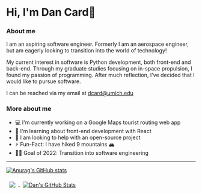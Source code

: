 <!---
dancard32/dancard32 is a ✨ special ✨ repository because its `README.md` (this file) appears on your GitHub profile.
You can click the Preview link to take a look at your changes.
--->
# Hi, I'm Dan Card👋

### About me
I am an aspiring software engineer. Formerly I am an aerospace engineer, but am eagerly looking to transition into the world of technology!

My current interest in software is Python development, both front-end and back-end. Through my graduate studies focusing on in-space propulsion, I found my passion of programming. After much reflection, I've decided that I would like to pursue software.

I can be reached via my email at dcard@umich.edu

### More about me
* 💻 I'm currently working on a Google Maps tourist routing web app
* 📝 I'm learning about front-end development with React
* 🧐 I am looking to help with an open-source project
* ⚡️ Fun-Fact: I have hiked 9 mountains 🏔
* 🙌🏽 Goal of 2022: Transition into software engineering

---

[![Anurag's GitHub stats](https://github-readme-stats.vercel.app/api?username=dancard32&theme=tokyonight&show_icons=true)](https://github.com/anuraghazra/github-readme-stats)


<a href="https://github.com/dancard32">
  <img align="center" style="margin:0.5rem" src="https://github-readme-stats.vercel.app/api/wakatime?username=dancard32&theme=tokyonight&show_icons=true" />
</a>

<a href="https://github.com/dancard32">
  <img align="center" style="margin:0.5rem" src="https://github-readme-stats.vercel.app/api/top-langs/?username=dancard32&langs_count=7&theme=tokyonight&show_icons=true" alt="Dan's GitHub Stats" />
</a>
